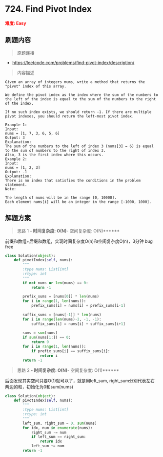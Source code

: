 # 724. Find Pivot Index

**<font color=red>难度: Easy</font>**

## 刷题内容

> 原题连接

* https://leetcode.com/problems/find-pivot-index/description/

> 内容描述

```
Given an array of integers nums, write a method that returns the "pivot" index of this array.

We define the pivot index as the index where the sum of the numbers to the left of the index is equal to the sum of the numbers to the right of the index.

If no such index exists, we should return -1. If there are multiple pivot indexes, you should return the left-most pivot index.

Example 1:
Input: 
nums = [1, 7, 3, 6, 5, 6]
Output: 3
Explanation: 
The sum of the numbers to the left of index 3 (nums[3] = 6) is equal to the sum of numbers to the right of index 3.
Also, 3 is the first index where this occurs.
Example 2:
Input: 
nums = [1, 2, 3]
Output: -1
Explanation: 
There is no index that satisfies the conditions in the problem statement.
Note:

The length of nums will be in the range [0, 10000].
Each element nums[i] will be an integer in the range [-1000, 1000].
```

## 解题方案

> 思路 1
******- 时间复杂度: O(N)******- 空间复杂度: O(N)******



前缀和数组+后缀和数组，实现时间复杂度O(n)和空间复杂度O(n)，3分钟 bug free



```python
class Solution(object):
    def pivotIndex(self, nums):
        """
        :type nums: List[int]
        :rtype: int
        """
        if not nums or len(nums) == 0:
            return -1
            
        prefix_sums = [nums[0]] * len(nums)
        for i in range(1, len(nums)):
            prefix_sums[i] = nums[i] + prefix_sums[i-1]
            
        suffix_sums = [nums[-1]] * len(nums)
        for i in range(len(nums)-2, -1, -1):
            suffix_sums[i] = nums[i] + suffix_sums[i+1]
            
        sums = sum(nums)
        if sum(nums[1:]) == 0:
            return 0
        for i in range(1, len(nums)):
            if prefix_sums[i] == suffix_sums[i]:
                return i
        return -1
```

> 思路 2
******- 时间复杂度: O(N)******- 空间复杂度: O(1)******

后面发现其实空间只要O(1)就可以了，就是用left_sum, right_sum分别代表左右两边的和，初始化为0和sum(nums)

```python
class Solution(object):
    def pivotIndex(self, nums):
        """
        :type nums: List[int]
        :rtype: int
        """
        left_sum, right_sum = 0, sum(nums)
        for idx, num in enumerate(nums):
            right_sum -= num
            if left_sum == right_sum:
                return idx
            left_sum += num
        return -1
```


       
       
       
       
       
       
       
       
       
       
       
       
       
       
